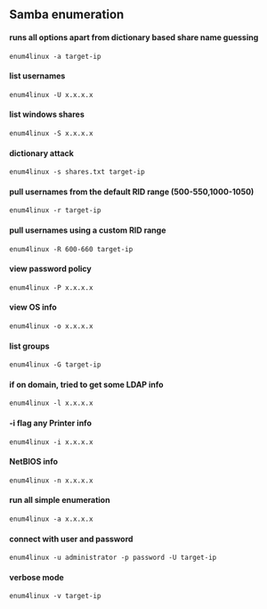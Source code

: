 ## Samba enumeration


#### runs all options apart from dictionary based share name guessing
```shell
enum4linux -a target-ip
```

#### list usernames
```shell
enum4linux -U x.x.x.x
```

#### list windows shares
```shell
enum4linux -S x.x.x.x
```

#### dictionary attack
```shell
enum4linux -s shares.txt target-ip
```

#### pull usernames from the default RID range (500-550,1000-1050)
```shell
enum4linux -r target-ip
```

#### pull usernames using a custom RID range
```shell
enum4linux -R 600-660 target-ip
```
#### view password policy
```shell
enum4linux -P x.x.x.x
```

#### view OS info
```shell
enum4linux -o x.x.x.x
```

#### list groups
```shell
enum4linux -G target-ip
```

#### if on domain, tried to get some LDAP info
```shell
enum4linux -l x.x.x.x
```

#### -i flag any Printer info
```shell
enum4linux -i x.x.x.x
```

#### NetBIOS info
```shell
enum4linux -n x.x.x.x
```

#### run all simple enumeration
```shell
enum4linux -a x.x.x.x
```

#### connect with user and password
```shell
enum4linux -u administrator -p password -U target-ip
```

#### verbose mode
```shell
enum4linux -v target-ip
```